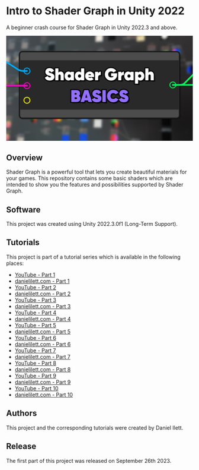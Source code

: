 # Intro to Shader Graph in Unity 2022

A beginner crash course for Shader Graph in Unity 2022.3 and above.

![Banner image](Thumbnail.png)

## Overview

Shader Graph is a powerful tool that lets you create beautiful materials for your games. This repository contains some basic shaders which are intended to show you the features and possibilities supported by Shader Graph.

## Software

This project was created using Unity 2022.3.0f1 (Long-Term Support).

## Tutorials

This project is part of a tutorial series which is available in the following places:

- [YouTube - Part 1](https://www.youtube.com/watch?v=TbZYoSu1w8Y)
- [danielilett.com - Part 1](https://danielilett.com/2023-09-26-tut7-3-intro-to-shader-graph/)
- [YouTube - Part 2](https://www.youtube.com/watch?v=jVNC0Z2p9qw)
- [danielilett.com - Part 2](https://danielilett.com/2023-12-04-tut7-4-intro-to-shader-graph-part-2/)
- [YouTube - Part 3](https://www.youtube.com/watch?v=ig2IVZh9pCk)
- [danielilett.com - Part 3](https://danielilett.com/2023-12-11-tut7-5-intro-to-shader-graph-part-3/)
- [YouTube - Part 4](https://www.youtube.com/watch?v=MndZYDHB4zE)
- [danielilett.com - Part 4](https://danielilett.com/2023-12-20-tut7-6-intro-to-shader-graph-part-4/)
- [YouTube - Part 5](https://www.youtube.com/watch?v=2KSLO9JnxHA)
- [danielilett.com - Part 5](https://danielilett.com/2024-02-13-tut7-7-intro-to-shader-graph-part-5/)
- [YouTube - Part 6](https://www.youtube.com/watch?v=Tjo6mUhqui8)
- [danielilett.com - Part 6](https://danielilett.com/2024-03-19-tut7-8-intro-to-shader-graph-part-6/)
- [YouTube - Part 7](https://www.youtube.com/watch?v=ldtY-qwrm00)
- [danielilett.com - Part 7](https://danielilett.com/2024-05-07-tut7-11-intro-to-shader-graph-part-7/)
- [YouTube - Part 8](https://www.youtube.com/watch?v=g-yJ8wobzMQ)
- [danielilett.com - Part 8](https://danielilett.com/2024-05-21-tut7-12-intro-to-shader-graph-part-8/)
- [YouTube - Part 9](https://www.youtube.com/watch?v=OqxWgfgUUC4)
- [danielilett.com - Part 9](https://danielilett.com/2024-05-28-tut7-13-intro-to-shader-graph-part-9/)
- [YouTube - Part 10](https://www.youtube.com/watch?v=F8bAI6dIrto)
- [danielilett.com - Part 10](https://danielilett.com/2024-07-09-tut7-14-intro-to-shader-graph-part-10/)

## Authors

This project and the corresponding tutorials were created by Daniel Ilett.

## Release

The first part of this project was released on September 26th 2023.
